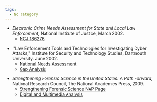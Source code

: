 ```yaml
---
tags:
  - No Category
---
```

- *Electronic Crime Needs Assessment for State and Local Law
  Enforcement,* National Institute of Justice, March 2002.
  - [NCJ 186276](http://www.simson.net/ref/2001/NIJ-icove.pdf)

<!-- -->

- ''Law Enforcement Tools and Technologies for Investigating Cyber
  Attacks," Institute for Security and Technology Studies, Dartmouth
  University. June 2002.
  - [National Needs
    Assessment](http://www.simson.net/ref/2002/ISTS1-Dartmouth.pdf)
  - [Gap Analysis](http://www.simson.net/ref/2004/ISTS2-Dartmouth.pdf)

<!-- -->

- *Strengthening Forensic Science in the United States: A Path Forward,*
  National Research Council, The National Academies Press, 2009.
  - [Strengthening Forensic Science NAP
    Page](https://www.nap.edu/catalog/12589/strengthening-forensic-science-in-the-united-states-a-path-forward)
  - [Digital and Multimedia
    Analysis](https://www.nap.edu/read/12589/chapter/7#179)